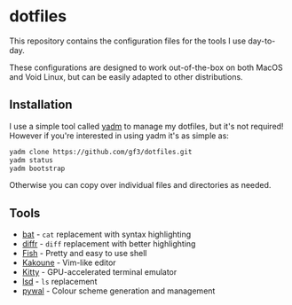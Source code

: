 # dotfiles

This repository contains the configuration files for the tools I use day-to-day.

These configurations are designed to work out-of-the-box on both MacOS and Void
Linux, but can be easily adapted to other distributions. 

## Installation

I use a simple tool called [yadm][yadm] to manage my dotfiles, but it's not
required! However if you're interested in using yadm it's as simple as:

```sh
yadm clone https://github.com/gf3/dotfiles.git
yadm status
yadm bootstrap
```

Otherwise you can copy over individual files and directories as needed.

## Tools

* [bat][bat] - `cat` replacement with syntax highlighting
* [diffr][diffr] - `diff` replacement with better highlighting
* [Fish][fish] - Pretty and easy to use shell
* [Kakoune][kak] - Vim-like editor
* [Kitty][kitty] - GPU-accelerated terminal emulator
* [lsd][lsd] - `ls` replacement
* [pywal][pywal] - Colour scheme generation and management

[bat]: https://github.com/sharkdp/bat
[diffr]: https://github.com/mookid/diffr
[fish]: https://fishshell.com/
[kak]: http://kakoune.org/
[kitty]: https://sw.kovidgoyal.net/kitty/
[lsd]: https://github.com/Peltoche/lsd
[pywal]: https://github.com/dylanaraps/pywal
[yadm]: https://yadm.io/